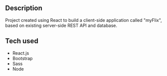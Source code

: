 ## Description

Project created using React to build a client-side application called "myFlix", based on existing server-side REST API and database.

## Tech used

- React.js
- Bootstrap
- Sass
- Node
